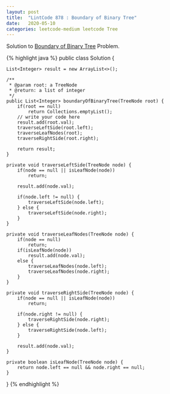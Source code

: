 ```yaml
---
layout: post
title:  "LintCode 878 : Boundary of Binary Tree"
date:   2020-05-10
categories: leetcode-medium leetcode Tree
---
```


Solution to [Boundary of Binary Tree][leetcode] Problem.


{% highlight java %}
public class Solution {
    
    List<Integer> result = new ArrayList<>();
    
    /**
     * @param root: a TreeNode
     * @return: a list of integer
     */
    public List<Integer> boundaryOfBinaryTree(TreeNode root) {
        if(root == null)
            return Collections.emptyList();
        // write your code here
        result.add(root.val);
        traverseLeftSide(root.left);
        traverseLeafNodes(root);
        traverseRightSide(root.right);
        
        return result;
    }
    
    private void traverseLeftSide(TreeNode node) {
        if(node == null || isLeafNode(node))
            return;
            
        result.add(node.val);
        
        if(node.left != null) {
            traverseLeftSide(node.left);
        } else {
            traverseLeftSide(node.right);
        }
    }
    
    private void traverseLeafNodes(TreeNode node) {
        if(node == null)
            return;
        if(isLeafNode(node))
            result.add(node.val);
        else {
            traverseLeafNodes(node.left);
            traverseLeafNodes(node.right);
        }    
    }
    
    private void traverseRightSide(TreeNode node) {
        if(node == null || isLeafNode(node))
            return;
        
        if(node.right != null) {
            traverseRightSide(node.right);
        } else {
            traverseRightSide(node.left);
        }
        
        result.add(node.val);
    }
    
    private boolean isLeafNode(TreeNode node) {
        return node.left == null && node.right == null;
    }
}
{% endhighlight %}

[leetcode]: https://www.lintcode.com/problem/boundary-of-binary-tree
